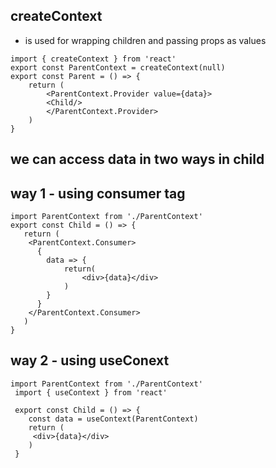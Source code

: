 
## createContext 
- is used for wrapping children and passing props as values 
```
import { createContext } from 'react'
export const ParentContext = createContext(null)
export const Parent = () => {
    return (
        <ParentContext.Provider value={data}>
        <Child/>
        </ParentContext.Provider>
    )
}

```




## we can access data in two ways in child

## way 1 - using consumer tag
```
import ParentContext from './ParentContext'
export const Child = () => {
   return (
    <ParentContext.Consumer>
      {
        data => {
            return(
                <div>{data}</div>
            )
        }
      }
    </ParentContext.Consumer>
   )
}

```

## way 2 - using useConext

```
import ParentContext from './ParentContext'
 import { useContext } from 'react'

 export const Child = () => {
    const data = useContext(ParentContext)
    return (
     <div>{data}</div> 
    )
 }
```
